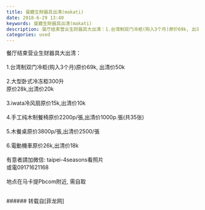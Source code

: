 ```yaml
---
title: 餐廳生財器具出清(makati)
date: 2018-6-29 13:40
keywords: 餐廳生財器具出清(makati)
description: 餐厅结束营业生财器具大出清：1.台湾制双门冷柜(购入3个月)原价69k, 出清价50k2.大型卧式冷冻柜300升原价28k,出清价20k3.iwata冷风扇原价15k,出清价10k4.手工纯木制餐椅原价2200p/張,出清价1000p.張(共35张)5.木餐桌原价3800p/張,出清价2500/張6.電動機車原价26k,出清价18k有意者請加微信: taipei-4seasons看照片或電09171621168地点在马卡提Pbcom附近, 需自取
categories: used
---
```

<td class="t_f" id="postmessage_1462804">

餐厅结束营业生财器具大出清：<br/>
<br/>
1.台湾制双门冷柜(购入3个月)原价69k, 出清价50k<br/>
<br/>
2.大型卧式冷冻柜300升<br/>
原价28k,出清价20k<br/>
<br/>
3.iwata冷风扇原价15k,出清价10k<br/>
<br/>
4.手工纯木制餐椅原价2200p/張,出清价1000p.張(共35张)<br/>
<br/>
5.木餐桌原价3800p/張,出清价2500/張<br/>
<br/>
6.電動機車原价26k,出清价18k<br/>
<br/>
有意者請加微信: taipei-4seasons看照片<br/>
或電09171621168<br/>
<br/>
地点在马卡提Pbcom附近, 需自取<br/>
<br/>
</td>
###### 转载自[菲龙网]